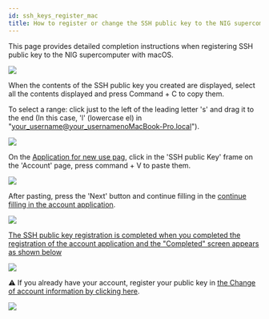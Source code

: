 ```yaml
---
id: ssh_keys_register_mac
title: How to register or change the SSH public key to the NIG supercomputer (mac)
---
```


This page provides detailed completion instructions when registering SSH public key to the NIG supercomputer with macOS.


![](/img/ssh_keys/mac/ssh_mac_27.png)

When the contents of the SSH public key you created are displayed, select all the contents displayed and press Command + C to copy them.

To select a range: click just to the left of the leading letter 's' and drag it to the end (In this case, 'l' (lowercase el) in "your_username@your_usernamenoMacBook-Pro.local").

![](/img/ssh_keys/mac/ssh_mac_28.png)

On the <!-- <a href="https://sc-account.ddbj.nig.ac.jp/application/registration">Application for new use page</a> -->[Application for new use pag](/blog/2024-10-25-account_system_maintenance), click in the 'SSH public Key' frame on the 'Account' page, press command + V to paste them.

![](/img/ssh_keys/mac/ssh_mac_29.png)

After pasting, press the 'Next' button and continue filling in the [continue filling in the account application](/application/registration).

![](/img/ssh_keys/mac/ssh_mac_30.png)

[The SSH public key registration is completed when you completed the registration of the account application and the "Completed" screen appears as shown below](/application/registration)

![](/img/ssh_keys/mac/ssh_mac_31.png)


&#x26A0; If you already have your account, register your public key in [<u>the Change of account information by clicking here</u>](/application/change_account_info).

![](reg_ssh_EN.png)
 